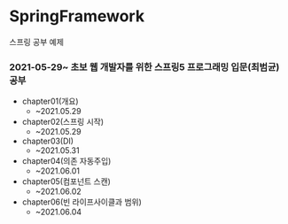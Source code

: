 # SpringFramework
스프링 공부 예제


### 2021-05-29~ 초보 웹 개발자를 위한 스프링5 프로그래밍 입문(최범균) 공부
 + chapter01(개요)
    + ~2021.05.29
 + chapter02(스프링 시작)
    + ~2021.05.29
 + chapter03(DI)
    + ~2021.05.31
 + chapter04(의존 자동주입)
    + ~2021.06.01
 + chapter05(컴포넌트 스캔)
    + ~2021.06.02
 + chapter06(빈 라이프사이클과 범위)
    + ~2021.06.04